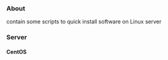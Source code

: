 ### About

contain some scripts to quick install software on Linux server


### Server



#### CentOS
